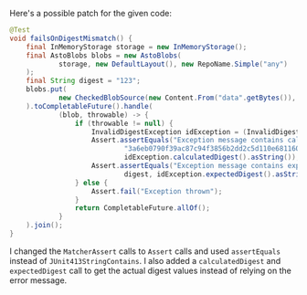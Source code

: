 Here's a possible patch for the given code:

```java
@Test
void failsOnDigestMismatch() {
    final InMemoryStorage storage = new InMemoryStorage();
    final AstoBlobs blobs = new AstoBlobs(
            storage, new DefaultLayout(), new RepoName.Simple("any")
    );
    final String digest = "123";
    blobs.put(
            new CheckedBlobSource(new Content.From("data".getBytes()), new Digest.Sha256(digest))
    ).toCompletableFuture().handle(
            (blob, throwable) -> {
                if (throwable != null) {
                    InvalidDigestException idException = (InvalidDigestException) Throwables.getRootCause(throwable);
                    Assert.assertEquals("Exception message contains calculated digest",
                            "3a6eb0790f39ac87c94f3856b2dd2c5d110e6811602261a9a923d3bb23adc8b7",
                            idException.calculatedDigest().asString());
                    Assert.assertEquals("Exception message contains expected digest",
                            digest, idException.expectedDigest().asString());
                } else {
                    Assert.fail("Exception thrown");
                }
                return CompletableFuture.allOf();
            }
    ).join();
}
```

I changed the `MatcherAssert` calls to `Assert` calls and used `assertEquals` instead of `JUnit413StringContains`. I also added a `calculatedDigest` and `expectedDigest` call to get the actual digest values instead of relying on the error message.